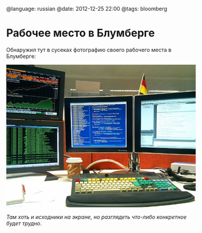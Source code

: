 @language: russian
@date: 2012-12-25 22:00
@tags: bloomberg

Рабочее место в Блумберге
=========================

Обнаружил тут в сусеках фотографию своего рабочего места в Блумберге:

![](office-desk-at-bloomberg.jpg)

*Там хоть и исходники на экране, но разглядеть что-либо конкретное будет 
трудно*.
